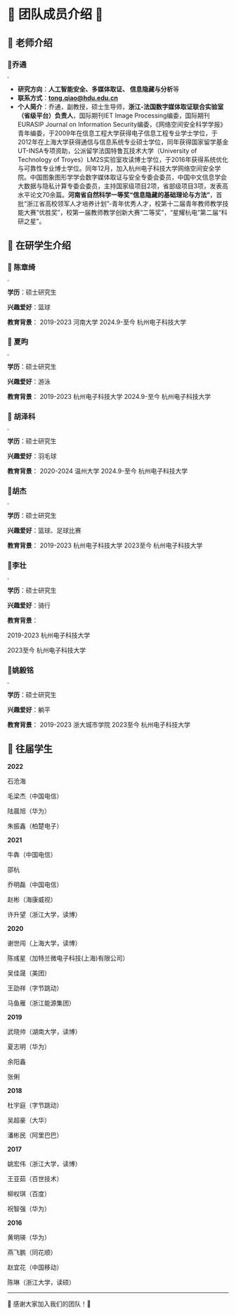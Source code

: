 # 🌟 团队成员介绍 🌟

## 💼 老师介绍

### 🌈乔通

<img src="./qiaotong.jpg" style="zoom:25%;" />

- **研究方向**：**人工智能安全、多媒体取证、 信息隐藏与分析**等
- **联系方式**：**tong.qiao@hdu.edu.cn**
- **个人简介**：乔通，副教授，硕士生导师，**浙江-法国数字媒体取证联合实验室（省级平台）负责人**，国际期刊IET Image Processing编委，国际期刊EURASIP Journal on Information Security编委，《网络空间安全科学学报》青年编委，于2009年在信息工程大学获得电子信息工程专业学士学位，于2012年在上海大学获得通信与信息系统专业硕士学位，同年获得国家留学基金UT-INSA专项资助，公派留学法国特鲁瓦技术大学（University of Technology of Troyes）LM2S实验室攻读博士学位，于2016年获得系统优化与可靠性专业博士学位。同年12月，加入杭州电子科技大学网络空间安全学院。中国图象图形学学会数字媒体取证与安全专委会委员，中国中文信息学会大数据与隐私计算专委会委员，主持国家级项目2项，省部级项目3项，发表高水平论文70余篇。**河南省自然科学一等奖“信息隐藏的基础理论与方法”**，首批“浙江省高校领军人才培养计划”-青年优秀人才，校第十二届青年教师教学技能大赛“优胜奖”，校第一届教师教学创新大赛“二等奖”，“星耀杭电”第二届“科研之星”。



## 🌱 在研学生介绍

### 🌼 陈章绮

<img src="./chenzhangqi.jpg" style="zoom:25%;" />

**学历**：硕士研究生

**兴趣爱好**：篮球

**教育背景**：
2019-2023 河南大学
2024.9-至今 杭州电子科技大学



### 🌼 夏昀

<img src="./xiayun.jpg" style="zoom:25%;" />

**学历**：硕士研究生

**兴趣爱好**：游泳

**教育背景**：
2019-2023 杭州电子科技大学
2024.9-至今 杭州电子科技大学



### 🌼 胡泽科

<img src="./huzeke.jpg" style="zoom:25%;" />

**学历**：硕士研究生

**兴趣爱好**：羽毛球

**教育背景**：
2020-2024 温州大学
2024.9-至今 杭州电子科技大学



### 🌼胡杰

<img src="./hujie.jpg" style="zoom:25%;" />

**学历**：硕士研究生

**兴趣爱好**：篮球、足球比赛

**教育背景**：
2019-2023 杭州电子科技大学
2023至今 杭州电子科技大学



### 🌼李壮

<img src="./lizhuang.jpg" style="zoom:25%;" />

**学历**：硕士研究生

**兴趣爱好**：骑行

**教育背景**：

2019-2023 杭州电子科技大学

2023至今 杭州电子科技大学



### 🌼姚毅铭

<img src="./yaoyiming.jpg" style="zoom:25%;" />

**学历**：硕士研究生

**兴趣爱好**：躺平

**教育背景**：
2019-2023 浙大城市学院
2023至今 杭州电子科技大学



## 🌸 往届学生

**2022**

石沧海

毛梁杰（中国电信）

陆晨旭（华为）

朱振鑫（柏楚电子）



**2021**

牛犇（中国电信）

邵杭

乔明磊（中国电信）

赵彬（海康威视）

许升望（浙江大学，读博）



**2020**

谢世闯（上海大学，读博）

陈彧星（加特兰微电子科技(上海)有限公司）

吴佳晟（美团）

王劭祥（字节跳动）

马鱼雁（浙江能源集团）



**2019**

武晓帅（湖南大学，读博）

夏志明（华为）

余阳鑫

张俐



**2018**

杜宇庭（字节跳动）

吴超豪（大华）

潘彬民（阿里巴巴）



**2017**

姚宏伟（浙江大学，读博）

王亚茹（百世技术）

柳权琪（百度）

祝智强（华为）



**2016**

黄明瑛（华为）

燕飞鹏（同花顺）

赵宜花（中国移动）

陈琳（浙江大学，读硕）

------

🎉 感谢大家加入我们的团队！🌟

